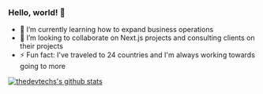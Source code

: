 ### Hello, world! 👋

- 🌱 I’m currently learning how to expand business operations
- 👯 I’m looking to collaborate on Next.js projects and consulting clients on their projects
- ⚡ Fun fact: I've traveled to 24 countries and I'm always working towards going to more

[![thedevtechs's github stats](https://github-readme-stats.vercel.app/api?username=thedevtechs&count_private=true&show_icons=true&theme=radical&hide_rank=false)](https://github.com/thedevtechs/github-readme-stats)
<!--
**thedevtechs/thedevtechs** is a ✨ _special_ ✨ repository because its `README.md` (this file) appears on your GitHub profile.

Here are some ideas to get you started:

- 🔭 I’m currently working on ...
- 🌱 I’m currently learning ...
how to improve business skills to expand operations
- 👯 I’m looking to collaborate on ...
Next.js projects and consulting clients on their projects
- 💬 Ask me about ...
- 📫 How to reach me: ...
- ⚡ Fun fact: ...
I've traveled to 24 countries and I'm always working towards going to more
-->
